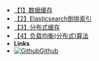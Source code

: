 - [【1】数据缓存](Hadoop/【1】数据缓存)
- [【2】Elasticsearch倒排索引](Hadoop/【2】Elasticsearch倒排索引)
- [【3】分布式缓存](Hadoop/【3】分布式缓存)
- [【4】负载均衡(分布式)算法](Hadoop/【4】负载均衡(分布式)算法)
- **Links**
- [![Github](https://icongram.jgog.in/simple/github.svg?color=808080&size=16)Github](https://github.com/YeSei)